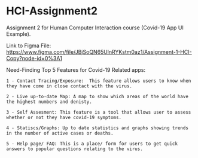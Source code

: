 # HCI-Assignment2
Assignment 2 for Human Computer Interaction course (Covid-19 App UI Example).

Link to Figma File: 
https://www.figma.com/file/JBjSoQN65UlnRYKstm0az1/Assignment-1-HCI-Copy?node-id=0%3A1

Need-Finding Top 5 Features for Covid-19 Related apps:

    1 - Contact Tracing/Exposure:  This feature allows users to know when they have come in close contact with the virus.
    
    2 - Live up-to-date Map: A map to show which areas of the world have the highest numbers and denisty.
    
    3 - Self Assesment: This feature is a tool that allows user to assess whether or not they have covid-19 symptoms.
    
    4 - Statiscs/Graphs: Up to date statistics and graphs showing trends in the number of active cases or deaths.
    
    5 - Help page/ FAQ: This is a place/ form for users to get quick answers to popular questions relating to the virus.
    


